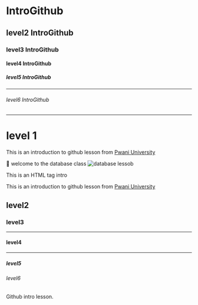 # IntroGithub
## level2 IntroGithub
### level3 IntroGithub
#### level4 IntroGithub
##### level5 IntroGithub
___
###### level6 IntroGithub  

---

<h1> level 1 </h1>

This is an introduction to github lesson from [Pwani University](https://www.pu.ac.ke/index.php/en/ "This is a hover description of the link")

:wave: welcome to the database class
![database lessob](https://user-images.githubusercontent.com/57720624/139223130-6a689a32-47ae-4f04-ab63-4aa388b4a39d.png)

<p> This is an HTML tag intro </p>

This is an introduction to github lesson from [Pwani University](www.pu.ac.ke/index.php/en/ "This is a hover description of the link")

<h2> level2 </h2>
<h3> level3 </h3>

____
<h4> level4 </h4>

---
<h5> level5 </h5>
<h6> level6 </h6>

Github intro lesson.
                                                                                                                                       
